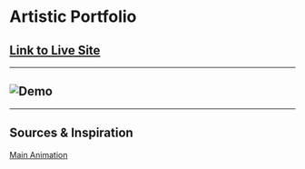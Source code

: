 # Artistic Portfolio

## [Link to Live Site](https://eamon02.github.io/Art/)
----
## ![Demo](./Photos/PortfolioMain.gif)
---
## Sources & Inspiration

[Main Animation](https://codepen.io/WojciechWKROPCE/pen/VwLePLy)